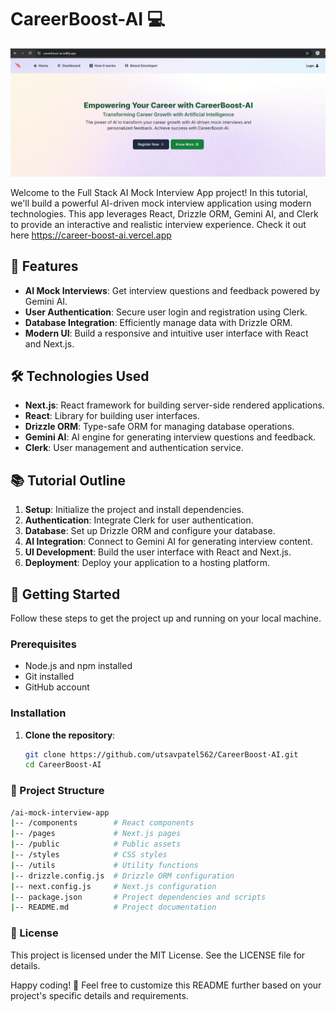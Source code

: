 # CareerBoost-AI 💻

<img src="public/Screenshot 2024-10-17 143643.png" alt="Preview Image"/>

Welcome to the Full Stack AI Mock Interview App project! In this tutorial, we'll build a powerful AI-driven mock interview application using modern technologies. This app leverages React, Drizzle ORM, Gemini AI, and Clerk to provide an interactive and realistic interview experience. Check it out here https://career-boost-ai.vercel.app

## 🚀 Features

- **AI Mock Interviews**: Get interview questions and feedback powered by Gemini AI.
- **User Authentication**: Secure user login and registration using Clerk.
- **Database Integration**: Efficiently manage data with Drizzle ORM.
- **Modern UI**: Build a responsive and intuitive user interface with React and Next.js.

## 🛠️ Technologies Used

- **Next.js**: React framework for building server-side rendered applications.
- **React**: Library for building user interfaces.
- **Drizzle ORM**: Type-safe ORM for managing database operations.
- **Gemini AI**: AI engine for generating interview questions and feedback.
- **Clerk**: User management and authentication service.

## 📚 Tutorial Outline

1. **Setup**: Initialize the project and install dependencies.
2. **Authentication**: Integrate Clerk for user authentication.
3. **Database**: Set up Drizzle ORM and configure your database.
4. **AI Integration**: Connect to Gemini AI for generating interview content.
5. **UI Development**: Build the user interface with React and Next.js.
6. **Deployment**: Deploy your application to a hosting platform.

## 🔧 Getting Started

Follow these steps to get the project up and running on your local machine.

### Prerequisites

- Node.js and npm installed
- Git installed
- GitHub account

### Installation

1. **Clone the repository**:
   ```bash
   git clone https://github.com/utsavpatel562/CareerBoost-AI.git
   cd CareerBoost-AI

### 📂 Project Structure
```bash
/ai-mock-interview-app
|-- /components        # React components
|-- /pages             # Next.js pages
|-- /public            # Public assets
|-- /styles            # CSS styles
|-- /utils             # Utility functions
|-- drizzle.config.js  # Drizzle ORM configuration
|-- next.config.js     # Next.js configuration
|-- package.json       # Project dependencies and scripts
|-- README.md          # Project documentation
```

### 📜 License
This project is licensed under the MIT License. See the LICENSE file for details.

Happy coding! 🎉
Feel free to customize this README further based on your project's specific details and requirements.
